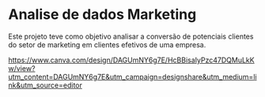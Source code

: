# Analise de dados Marketing
Este projeto teve como objetivo analisar a conversão de potenciais clientes do setor de marketing em clientes efetivos de uma empresa.

https://www.canva.com/design/DAGUmNY6g7E/HcBBisaIyPzc47DQMuLkKw/view?utm_content=DAGUmNY6g7E&utm_campaign=designshare&utm_medium=link&utm_source=editor
